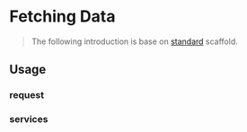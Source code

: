 # Fetching Data

> The following introduction is base on [standard](https://github.com/risjs/create-ris/tree/master/template/standard) scaffold.

## Usage

### request


### services